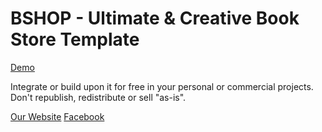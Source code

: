 BSHOP - Ultimate & Creative Book Store Template
=========



[Demo](http://hrprodesign.com/freetpl/bshop/)

Integrate or build upon it for free in your personal or commercial projects. Don't republish, redistribute or sell "as-is". 



[Our Website](http://hrprodesign.com/)
[Facebook](http://fb.com/hrprodesign/)